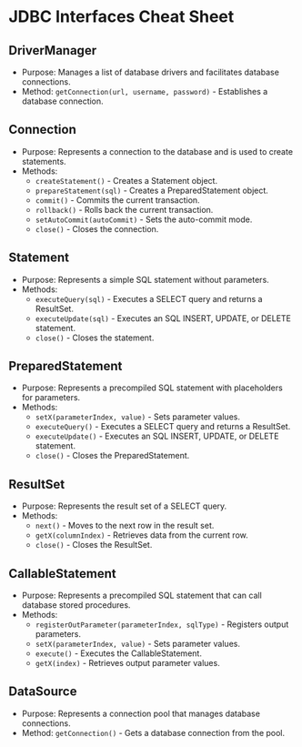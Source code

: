# JDBC Interfaces Cheat Sheet

## DriverManager
- Purpose: Manages a list of database drivers and facilitates database connections.
- Method: `getConnection(url, username, password)` - Establishes a database connection.

## Connection
- Purpose: Represents a connection to the database and is used to create statements.
- Methods:
    - `createStatement()` - Creates a Statement object.
    - `prepareStatement(sql)` - Creates a PreparedStatement object.
    - `commit()` - Commits the current transaction.
    - `rollback()` - Rolls back the current transaction.
    - `setAutoCommit(autoCommit)` - Sets the auto-commit mode.
    - `close()` - Closes the connection.

## Statement
- Purpose: Represents a simple SQL statement without parameters.
- Methods:
    - `executeQuery(sql)` - Executes a SELECT query and returns a ResultSet.
    - `executeUpdate(sql)` - Executes an SQL INSERT, UPDATE, or DELETE statement.
    - `close()` - Closes the statement.

## PreparedStatement
- Purpose: Represents a precompiled SQL statement with placeholders for parameters.
- Methods:
    - `setX(parameterIndex, value)` - Sets parameter values.
    - `executeQuery()` - Executes a SELECT query and returns a ResultSet.
    - `executeUpdate()` - Executes an SQL INSERT, UPDATE, or DELETE statement.
    - `close()` - Closes the PreparedStatement.

## ResultSet
- Purpose: Represents the result set of a SELECT query.
- Methods:
    - `next()` - Moves to the next row in the result set.
    - `getX(columnIndex)` - Retrieves data from the current row.
    - `close()` - Closes the ResultSet.

## CallableStatement
- Purpose: Represents a precompiled SQL statement that can call database stored procedures.
- Methods:
    - `registerOutParameter(parameterIndex, sqlType)` - Registers output parameters.
    - `setX(parameterIndex, value)` - Sets parameter values.
    - `execute()` - Executes the CallableStatement.
    - `getX(index)` - Retrieves output parameter values.

## DataSource
- Purpose: Represents a connection pool that manages database connections.
- Method: `getConnection()` - Gets a database connection from the pool.
